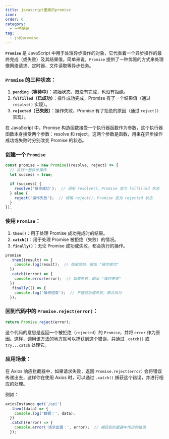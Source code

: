 ```yaml
---
title: javascript里面的promise
icon: 
order: 6
category:
  - 一些随记
tag:
  - js的promise
---
```










**`Promise`** 是 JavaScript 中用于处理异步操作的对象，它代表着一个异步操作的最终完成（或失败）及其结果值。简单来说，`Promise` 提供了一种优雅的方式来处理像网络请求、定时器、文件读取等异步任务。

### `Promise` 的三种状态：
1. **`pending`（等待中）**：初始状态，既没有完成，也没有拒绝。
2. **`fulfilled`（已成功）**：操作成功完成，Promise 有了一个结果值（通过 `resolve()` 实现）。
3. **`rejected`（已失败）**：操作失败，Promise 有了拒绝的原因（通过 `reject()` 实现）。

在 JavaScript 中，Promise 构造函数接受一个执行器函数作为参数，这个执行器函数本身接受两个参数：resolve 和 reject。这两个参数是函数，用来在异步操作成功或失败时分别改变 Promise 的状态。

### 创建一个 `Promise`
```js
const promise = new Promise((resolve, reject) => {
  // 执行一些异步操作
  let success = true;

  if (success) {
    resolve('操作成功');  // 调用 resolve()，Promise 变为 fulfilled 状态
  } else {
    reject('操作失败');  // 调用 reject()，Promise 变为 rejected 状态
  }
});
```

### 使用 `Promise`：
1. **`then()`**：用于处理 Promise 成功完成时的结果。
2. **`catch()`**：用于处理 Promise 被拒绝（失败）的情况。
3. **`finally()`**：无论 Promise 成功或失败，都会执行的操作。

```js
promise
  .then((result) => {
    console.log(result);  // 如果成功，输出 "操作成功"
  })
  .catch((error) => {
    console.error(error);  // 如果失败，输出 "操作失败"
  })
  .finally(() => {
    console.log('操作结束');  // 不管成功或失败，都会执行
  });
```

### 回到代码中的 `Promise.reject(error)`：
```js
return Promise.reject(error);
```
这个代码的意思是返回一个被拒绝（`rejected`）的 `Promise`，并将 `error` 作为原因。这样，调用该方法的地方就可以捕获到这个错误，并通过 `.catch()` 或 `try...catch` 处理它。

### 应用场景：
在 Axios 响应拦截器中，如果请求失败，返回 `Promise.reject(error)` 会将错误传递出去，这样你在使用 Axios 时，可以通过 `.catch()` 捕获这个错误，并进行相应的处理。

例如：

```js
axiosInstance.get('/api')
  .then((data) => {
    console.log('数据：', data);
  })
  .catch((error) => {
    console.error('请求出错：', error);  // 捕获到拦截器中传出的错误
  });
```